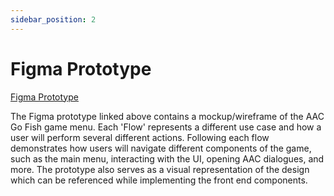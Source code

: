 ```yaml
---
sidebar_position: 2
---
```


# Figma Prototype
[Figma Prototype](https://www.figma.com/design/dRrwQRsEXqcA9jeGNfToJM/AAC-Go-Fish-Prototype?node-id=0-1&t=EJZz9HW8ZuNciFbV-1)

The Figma prototype linked above contains a mockup/wireframe of the AAC Go Fish game menu. Each 'Flow' represents a different use case and how a user will perform several different actions. Following each flow 
demonstrates how users will navigate different components of the game, such as the main menu, interacting with the UI, opening AAC dialogues, and more. The prototype also serves as a visual representation of the design
which can be referenced while implementing the front end components.
